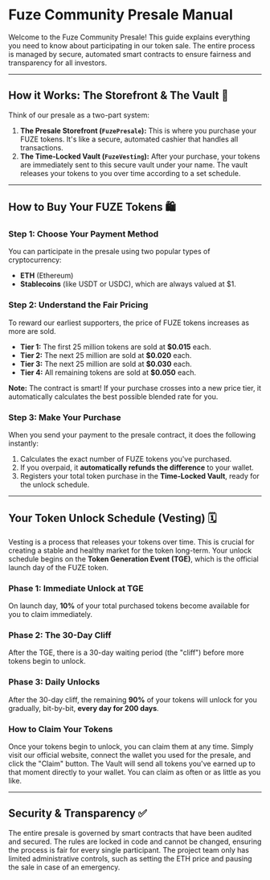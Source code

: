 # Fuze Community Presale Manual

Welcome to the Fuze Community Presale! This guide explains everything you need to know about participating in our token sale. The entire process is managed by secure, automated smart contracts to ensure fairness and transparency for all investors.

---

## How it Works: The Storefront & The Vault 🏦

Think of our presale as a two-part system:

1.  **The Presale Storefront (`FuzePresale`):** This is where you purchase your FUZE tokens. It's like a secure, automated cashier that handles all transactions.
2.  **The Time-Locked Vault (`FuzeVesting`):** After your purchase, your tokens are immediately sent to this secure vault under your name. The vault releases your tokens to you over time according to a set schedule.

---

## How to Buy Your FUZE Tokens 🛍️

### **Step 1: Choose Your Payment Method**

You can participate in the presale using two popular types of cryptocurrency:
* **ETH** (Ethereum)
* **Stablecoins** (like USDT or USDC), which are always valued at $1.

### **Step 2: Understand the Fair Pricing**

To reward our earliest supporters, the price of FUZE tokens increases as more are sold.
* **Tier 1:** The first 25 million tokens are sold at **$0.015** each.
* **Tier 2:** The next 25 million are sold at **$0.020** each.
* **Tier 3:** The next 25 million are sold at **$0.030** each.
* **Tier 4:** All remaining tokens are sold at **$0.050** each.

**Note:** The contract is smart! If your purchase crosses into a new price tier, it automatically calculates the best possible blended rate for you.

### **Step 3: Make Your Purchase**

When you send your payment to the presale contract, it does the following instantly:
1.  Calculates the exact number of FUZE tokens you've purchased.
2.  If you overpaid, it **automatically refunds the difference** to your wallet.
3.  Registers your total token purchase in the **Time-Locked Vault**, ready for the unlock schedule.

---

## Your Token Unlock Schedule (Vesting) 🗓️

Vesting is a process that releases your tokens over time. This is crucial for creating a stable and healthy market for the token long-term. Your unlock schedule begins on the **Token Generation Event (TGE)**, which is the official launch day of the FUZE token.

### **Phase 1: Immediate Unlock at TGE**
On launch day, **10%** of your total purchased tokens become available for you to claim immediately.

### **Phase 2: The 30-Day Cliff**
After the TGE, there is a 30-day waiting period (the "cliff") before more tokens begin to unlock.

### **Phase 3: Daily Unlocks**
After the 30-day cliff, the remaining **90%** of your tokens will unlock for you gradually, bit-by-bit, **every day for 200 days**.

### **How to Claim Your Tokens**
Once your tokens begin to unlock, you can claim them at any time. Simply visit our official website, connect the wallet you used for the presale, and click the "Claim" button. The Vault will send all tokens you've earned up to that moment directly to your wallet. You can claim as often or as little as you like.

---

## Security & Transparency ✅

The entire presale is governed by smart contracts that have been audited and secured. The rules are locked in code and cannot be changed, ensuring the process is fair for every single participant. The project team only has limited administrative controls, such as setting the ETH price and pausing the sale in case of an emergency.
